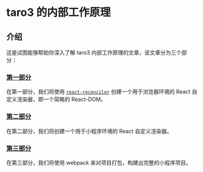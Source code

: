 # taro3 的内部工作原理

## 介绍

这是试图能够帮助你深入了解 taro3 内部工作原理的文章，该文章分为三个部分：


### [第一部分](./part-one.md)

在第一部分，我们将使用 [`react-reconciler`](https://github.com/facebook/react/tree/master/packages/react-reconciler) 创建一个用于浏览器环境的 React 自定义渲染器，即一个简略的 React-DOM。

### [第二部分](./part-two.md)

在第二部分，我们将创建一个用于小程序环境的 React 自定义渲染器。

### [第三部分](./part-three.md)

在第三部分，我们将使用 webpack 来对项目打包，构建出完整的小程序项目。
